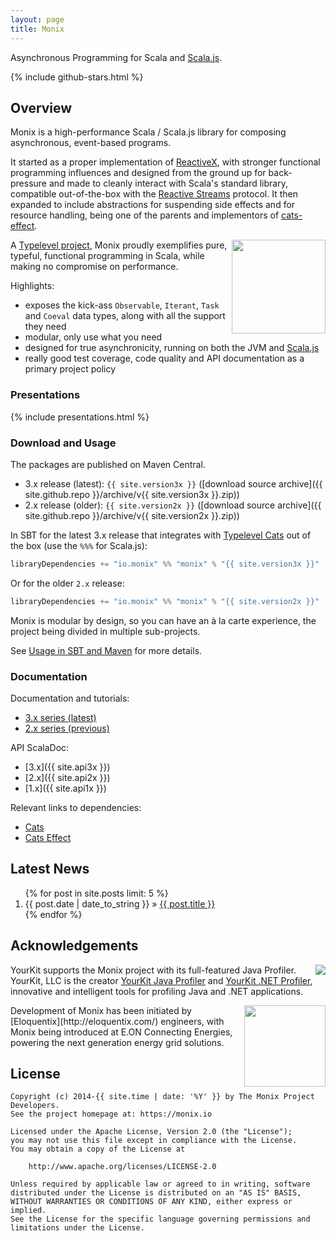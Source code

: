 ```yaml
---
layout: page
title: Monix
---
```


Asynchronous Programming for Scala and [Scala.js](http://www.scala-js.org/).

{% include github-stars.html %}

## Overview

Monix is a high-performance Scala / Scala.js library for composing asynchronous,
event-based programs.

It started as a proper implementation of [ReactiveX](http://reactivex.io/), 
with stronger functional programming influences and designed from the ground up 
for  back-pressure and made to cleanly interact with Scala's standard library, 
compatible out-of-the-box with the [Reactive Streams](http://www.reactive-streams.org/) 
protocol. It then expanded to include abstractions for suspending side effects 
and for resource handling, being one of the parents and implementors of
[cats-effect](https://typelevel.org/cats-effect/).

<a href="https://typelevel.org/"><img src="{{ site.baseurl }}public/images/typelevel.png" width="150" style="float:right;" align="right" /></a>

A [Typelevel project](http://typelevel.org/projects/), Monix proudly 
exemplifies pure, typeful, functional programming in Scala, while making no
compromise on performance.

Highlights:

- exposes the kick-ass `Observable`, `Iterant`, `Task` and `Coeval` data types,
  along with all the support they need
- modular, only use what you need
- designed for true asynchronicity, running on both the
  JVM and [Scala.js](http://scala-js.org)
- really good test coverage, code quality and API documentation 
  as a primary project policy

### Presentations

{% include presentations.html %}

### Download and Usage

The packages are published on Maven Central.

- 3.x release (latest): `{{ site.version3x }}` 
  ([download source archive]({{ site.github.repo }}/archive/v{{ site.version3x }}.zip))
- 2.x release (older): `{{ site.version2x }}` 
  ([download source archive]({{ site.github.repo }}/archive/v{{ site.version2x }}.zip))

In SBT for the latest 3.x release that integrates with 
[Typelevel Cats](https://typelevel.org/cats/) out of the box
(use the `%%%` for Scala.js):

```scala
libraryDependencies += "io.monix" %% "monix" % "{{ site.version3x }}"
```

Or for the older `2.x` release:

```scala
libraryDependencies += "io.monix" %% "monix" % "{{ site.version2x }}"
```

Monix is modular by design, so you can have an à la carte experience, 
the project being divided in multiple sub-projects.

See [Usage in SBT and Maven](/docs/3x/intro/usage.html) for more details.

### Documentation

Documentation and tutorials:

- [3.x series (latest)](/docs/3x/)
- [2.x series (previous)](/docs/2x/)

API ScalaDoc: 

- [3.x]({{ site.api3x }})
- [2.x]({{ site.api2x }})
- [1.x]({{ site.api1x }})

Relevant links to dependencies:

- [Cats](https://typelevel.org/cats/)
- [Cats Effect](https://typelevel.org/cats-effect/)

## Latest News

<ol class="news-summary">
  {% for post in site.posts limit: 5 %}
  <li>
    <time itemprop="dateCreated"
      datetime="{{ post.date | date: "%Y-%m-%d" }}">
      {{ post.date | date_to_string }} »
    </time>
    <a href="{{ post.url }}">{{ post.title }}</a>
  </li>
  {% endfor %}
</ol>

## Acknowledgements

<img src="{{ site.baseurl }}public/images/logos/yklogo.png"
align="right" /> YourKit supports the Monix project with its
full-featured Java Profiler.  YourKit, LLC is the creator
[YourKit Java Profiler](http://www.yourkit.com/java/profiler/index.jsp)
and
[YourKit .NET Profiler](http://www.yourkit.com/.net/profiler/index.jsp),
innovative and intelligent tools for profiling Java and .NET
applications.

<img src="{{ site.baseurl }}public/images/logos/logo-eloquentix@2x.png" align="right" width="130" />
Development of Monix has been initiated by
[Eloquentix](http://eloquentix.com/) engineers, with
Monix being introduced at E.ON Connecting Energies, powering the next
generation energy grid solutions.

## License

```text
Copyright (c) 2014-{{ site.time | date: '%Y' }} by The Monix Project Developers.
See the project homepage at: https://monix.io

Licensed under the Apache License, Version 2.0 (the "License");
you may not use this file except in compliance with the License.
You may obtain a copy of the License at

    http://www.apache.org/licenses/LICENSE-2.0

Unless required by applicable law or agreed to in writing, software
distributed under the License is distributed on an "AS IS" BASIS,
WITHOUT WARRANTIES OR CONDITIONS OF ANY KIND, either express or implied.
See the License for the specific language governing permissions and
limitations under the License.
```